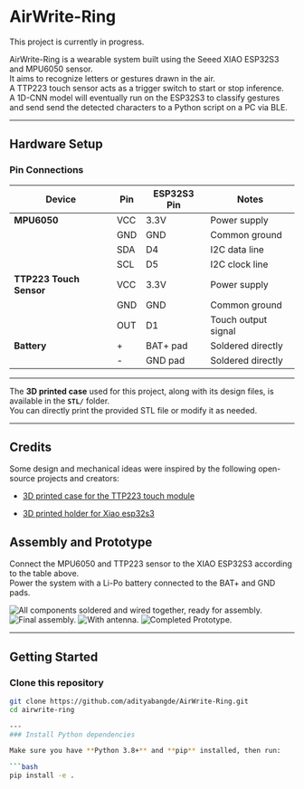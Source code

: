# AirWrite-Ring

This project is currently in progress.

AirWrite-Ring is a wearable system built using the Seeed XIAO ESP32S3 and MPU6050 sensor.  
It aims to recognize letters or gestures drawn in the air.  
A TTP223 touch sensor acts as a trigger switch to start or stop inference.  
A 1D-CNN model will eventually run on the ESP32S3 to classify gestures and send send the detected characters to a Python script on a PC via BLE.

---

## Hardware Setup

### Pin Connections

| Device | Pin | ESP32S3 Pin | Notes |
|--------|-----|--------------|-------|
| **MPU6050** | VCC | 3.3V | Power supply |
|  | GND | GND | Common ground |
|  | SDA | D4 | I2C data line |
|  | SCL | D5 | I2C clock line |
| **TTP223 Touch Sensor** | VCC | 3.3V | Power supply |
|  | GND | GND | Common ground |
|  | OUT | D1 | Touch output signal |
| **Battery** | + | BAT+ pad | Soldered directly |
|  | - | GND pad | Soldered directly |

---

The **3D printed case** used for this project, along with its design files, is available in the **`STL/`** folder.  
You can directly print the provided STL file or modify it as needed.

---

## Credits
Some design and mechanical ideas were inspired by the following open-source projects and creators:

- [3D printed case for the TTP223 touch module](https://www.printables.com/model/180416-touch-sensor-ttp223-for-fischertechnik)

- [3D printed holder for Xiao esp32s3](https://www.printables.com/model/612603-holder-for-seeed-xiao-esp32c3-and-esp32s3)


## Assembly and Prototype
Connect the MPU6050 and TTP223 sensor to the XIAO ESP32S3 according to the table above.  
Power the system with a Li-Po battery connected to the BAT+ and GND pads.

![All components soldered and wired together, ready for assembly.](media/all_soldered_components.jpg) 
![Final assembly.](media/final_assembly.jpg) 
![With antenna.](media/with_antenna.jpg) 
![Completed Prototype.](media/complete_prototype.jpg) 

---

## Getting Started

### Clone this repository
```bash
git clone https://github.com/adityabangde/AirWrite-Ring.git
cd airwrite-ring

---
### Install Python dependencies

Make sure you have **Python 3.8+** and **pip** installed, then run:

```bash
pip install -e .
